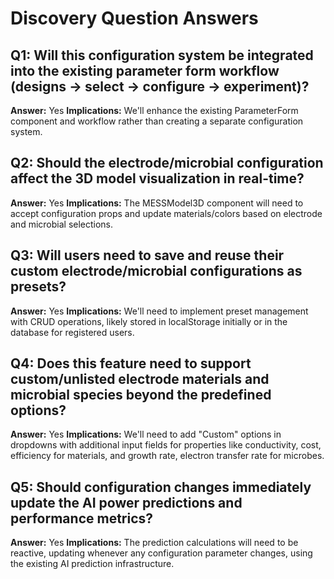 # Discovery Question Answers

## Q1: Will this configuration system be integrated into the existing parameter form workflow (designs → select → configure → experiment)?
**Answer:** Yes
**Implications:** We'll enhance the existing ParameterForm component and workflow rather than creating a separate configuration system.

## Q2: Should the electrode/microbial configuration affect the 3D model visualization in real-time?
**Answer:** Yes
**Implications:** The MESSModel3D component will need to accept configuration props and update materials/colors based on electrode and microbial selections.

## Q3: Will users need to save and reuse their custom electrode/microbial configurations as presets?
**Answer:** Yes
**Implications:** We'll need to implement preset management with CRUD operations, likely stored in localStorage initially or in the database for registered users.

## Q4: Does this feature need to support custom/unlisted electrode materials and microbial species beyond the predefined options?
**Answer:** Yes
**Implications:** We'll need to add "Custom" options in dropdowns with additional input fields for properties like conductivity, cost, efficiency for materials, and growth rate, electron transfer rate for microbes.

## Q5: Should configuration changes immediately update the AI power predictions and performance metrics?
**Answer:** Yes
**Implications:** The prediction calculations will need to be reactive, updating whenever any configuration parameter changes, using the existing AI prediction infrastructure.